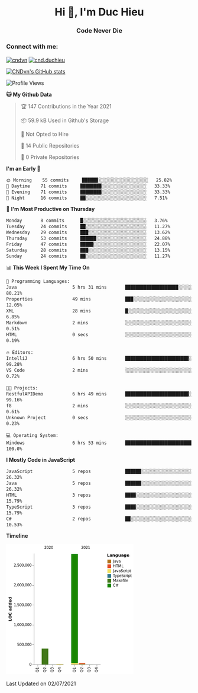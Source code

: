 <h1 align="center">Hi 👋, I'm Duc Hieu</h1>
<h3 align="center">Code Never Die</h3>

<h3 align="left">Connect with me:</h3>
<p align="left">
<a href="https://linkedin.com/in/cndvn" target="blank"><img align="center" src="https://img.shields.io/badge/LinkedIn-0077B5?style=for-the-badge&logo=linkedin&logoColor=white" alt="cndvn"/></a>
<a href="https://fb.com/cnd.duchieu" target="blank"><img align="center" src="https://img.shields.io/badge/Facebook-1877F2?style=for-the-badge&logo=facebook&logoColor=white" alt="cnd.duchieu"/></a>
</p>

[![CNDvn's GitHub stats](https://github-readme-stats.vercel.app/api?username=cndvn)](https://github.com/anuraghazra/github-readme-stats)

<!--START_SECTION:waka-->
![Profile Views](http://img.shields.io/badge/Profile%20Views-0-blue)

**🐱 My Github Data** 

> 🏆 147 Contributions in the Year 2021
 > 
> 📦 59.9 kB Used in Github's Storage 
 > 
> 🚫 Not Opted to Hire
 > 
> 📜 14 Public Repositories 
 > 
> 🔑 0 Private Repositories  
 > 
**I'm an Early 🐤** 

```text
🌞 Morning    55 commits     ██████░░░░░░░░░░░░░░░░░░░   25.82% 
🌆 Daytime    71 commits     ████████░░░░░░░░░░░░░░░░░   33.33% 
🌃 Evening    71 commits     ████████░░░░░░░░░░░░░░░░░   33.33% 
🌙 Night      16 commits     ██░░░░░░░░░░░░░░░░░░░░░░░   7.51%

```
📅 **I'm Most Productive on Thursday** 

```text
Monday       8 commits      █░░░░░░░░░░░░░░░░░░░░░░░░   3.76% 
Tuesday      24 commits     ██░░░░░░░░░░░░░░░░░░░░░░░   11.27% 
Wednesday    29 commits     ███░░░░░░░░░░░░░░░░░░░░░░   13.62% 
Thursday     53 commits     ██████░░░░░░░░░░░░░░░░░░░   24.88% 
Friday       47 commits     █████░░░░░░░░░░░░░░░░░░░░   22.07% 
Saturday     28 commits     ███░░░░░░░░░░░░░░░░░░░░░░   13.15% 
Sunday       24 commits     ██░░░░░░░░░░░░░░░░░░░░░░░   11.27%

```


📊 **This Week I Spent My Time On** 

```text
💬 Programming Languages: 
Java                     5 hrs 31 mins       ████████████████████░░░░░   80.21% 
Properties               49 mins             ███░░░░░░░░░░░░░░░░░░░░░░   12.05% 
XML                      28 mins             █░░░░░░░░░░░░░░░░░░░░░░░░   6.85% 
Markdown                 2 mins              ░░░░░░░░░░░░░░░░░░░░░░░░░   0.51% 
HTML                     0 secs              ░░░░░░░░░░░░░░░░░░░░░░░░░   0.19%

🔥 Editors: 
IntelliJ                 6 hrs 50 mins       ████████████████████████░   99.28% 
VS Code                  2 mins              ░░░░░░░░░░░░░░░░░░░░░░░░░   0.72%

🐱‍💻 Projects: 
RestfulAPIDemo           6 hrs 49 mins       ████████████████████████░   99.16% 
f8                       2 mins              ░░░░░░░░░░░░░░░░░░░░░░░░░   0.61% 
Unknown Project          0 secs              ░░░░░░░░░░░░░░░░░░░░░░░░░   0.23%

💻 Operating System: 
Windows                  6 hrs 53 mins       █████████████████████████   100.0%

```

**I Mostly Code in JavaScript** 

```text
JavaScript               5 repos             ██████░░░░░░░░░░░░░░░░░░░   26.32% 
Java                     5 repos             ██████░░░░░░░░░░░░░░░░░░░   26.32% 
HTML                     3 repos             ████░░░░░░░░░░░░░░░░░░░░░   15.79% 
TypeScript               3 repos             ████░░░░░░░░░░░░░░░░░░░░░   15.79% 
C#                       2 repos             ██░░░░░░░░░░░░░░░░░░░░░░░   10.53%

```


**Timeline**

![Chart not found](https://raw.githubusercontent.com/CNDvn/CNDvn/main/charts/bar_graph.png) 


 Last Updated on 02/07/2021
<!--END_SECTION:waka-->

